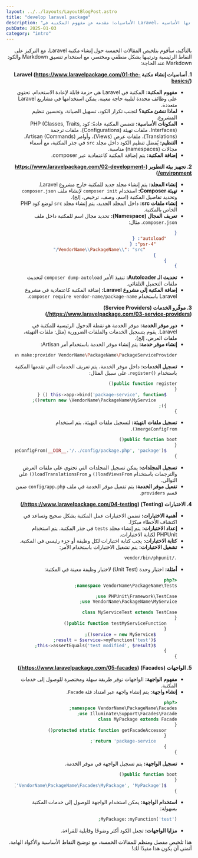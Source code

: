 ```yaml
---
layout: ../../layouts/LayoutBlogPost.astro
title: "develop laravel package"
description: "الأساسيات: مقدمة عن مفهوم المكتبة في Laravel، وأهميتها، ومكوناتها الأساسية"
pubDate: 2025-01-03
category: "intro"
---
```


<div dir="rtl">



بالتأكيد، سأقوم بتلخيص المقالات الخمسة حول إنشاء مكتبة Laravel، مع التركيز على النقاط الرئيسية وترتيبها بشكل منطقي ومختصر، مع استخدام تنسيق Markdown والكود Markdown عند الحاجة:

**1. أساسيات إنشاء مكتبة Laravel (https://www.laravelpackage.com/01-the-basics/)**

*   **مفهوم المكتبة:** المكتبة في Laravel هي حزمة قابلة لإعادة الاستخدام، تحتوي على وظائف محددة لتلبية حاجة معينة. يمكن استخدامها في مشاريع Laravel متعددة.
*   **لماذا ننشئ مكتبة؟** لتجنب تكرار الكود، تسهيل الصيانة، وتحسين تنظيم المشروع.
*   **المكونات الأساسية:** تتضمن المكتبة عادةً: كود PHP (Classes, Traits, Interfaces)، ملفات تهيئة (Configurations)، ملفات ترجمة (Translations)، ملفات عرض (Views)، وأوامر Artisan (Commands).
*   **التنظيم:** يُفضل تنظيم الكود داخل مجلد `src` في جذر المكتبة، مع أسماء مجالات (namespaces) مناسبة.
*   **إضافة المكتبة:** يتم إضافة المكتبة كاعتمادية عبر composer.

**2. تجهيز بيئة التطوير (https://www.laravelpackage.com/02-development-environment/)**

*   **إنشاء المجلد:** يتم إنشاء مجلد جديد للمكتبة خارج مشروع Laravel.
*   **تهيئة Composer:** استخدام `composer init` لإنشاء ملف `composer.json` وتحديد تفاصيل المكتبة (اسم، وصف، ترخيص، إلخ).
*   **إنشاء ملفات src:** داخل المجلد الجديد، يتم إنشاء مجلد `src` لوضع كود PHP الخاص بالمكتبة.
*   **تعريف المجال (Namespace):** تحديد مجال اسم للمكتبة داخل ملف `composer.json`. مثال:
    ```json
    {
        "autoload": {
            "psr-4": {
                "VendorName\\PackageName\\": "src/"
            }
        }
    }
    ```
*   **تحديث الـ Autoloader:** تنفيذ الأمر `composer dump-autoload` لتحديث ملفات التحميل التلقائي.
*   **إضافة المكتبة إلى مشروع Laravel:** إضافة المكتبة كاعتمادية في مشروع Laravel باستخدام `composer require vendor-name/package-name`.

**3. موفّرو الخدمات (Service Providers) (https://www.laravelpackage.com/03-service-providers/)**

*   **دور موفر الخدمة:** موفر الخدمة هو نقطة الدخول الرئيسية للمكتبة في Laravel. يقوم بتسجيل الخدمات والملفات الضرورية (مثل: ملفات التهيئة، ملفات العرض، إلخ).
*   **إنشاء موفر خدمة:** يتم إنشاء موفر الخدمة باستخدام أمر Artisan:
    ```bash
    php artisan make:provider VendorName\PackageName\PackageServiceProvider
    ```
*   **تسجيل الخدمات:** داخل موفر الخدمة، يتم تعريف الخدمات التي تقدمها المكتبة باستخدام  <span dir="ltr">`register()`</span>. على سبيل المثال:
    ```php
    public function register()
    {
        $this->app->bind('package-service', function () {
            return new \VendorName\PackageName\MyService();
        });
    }
    ```
*   **تسجيل ملفات التهيئة:** لتسجيل ملفات التهيئة، يتم استخدام `mergeConfigFrom()`.
    ```php
    public function boot()
    {
        $this->mergeConfigFrom(__DIR__.'/../config/package.php', 'package');
    }
    ```
*   **تسجيل المجلدات:** يمكن تسجيل المجلدات التي تحتوي على ملفات العرض والترجمات باستخدام `loadViewsFrom()` و `loadTranslationsFrom()` على التوالي.
*   **تفعيل موفر الخدمة:** يتم تفعيل موفر الخدمة في ملف `config/app.php` ضمن قسم `providers`.

**4. الاختبارات (Testing) (https://www.laravelpackage.com/04-testing/)**

*   **أهمية الاختبارات:** تضمن الاختبارات عمل المكتبة بشكل صحيح وتساعد في اكتشاف الأخطاء مبكرًا.
*   **إعداد الاختبارات:** يتم إنشاء مجلد `tests` في جذر المكتبة. يتم استخدام PHPUnit لكتابة الاختبارات.
*   **كتابة الاختبارات:** يجب كتابة اختبارات لكل وظيفة أو جزء رئيسي في المكتبة.
*   **تشغيل الاختبارات:** يتم تشغيل الاختبارات باستخدام الأمر:
    ```bash
    ./vendor/bin/phpunit
    ```
*   **أمثلة:** اختبار وحدة (Unit Test) لاختبار وظيفة معينة في المكتبة:
    ```php
    <?php
    namespace VendorName\PackageName\Tests;

    use PHPUnit\Framework\TestCase;
    use VendorName\PackageName\MyService;

    class MyServiceTest extends TestCase
    {
        public function testMyServiceFunction()
        {
            $service = new MyService();
            $result = $service->myFunction('test');
            $this->assertEquals('test modified', $result);
        }
    }
    ```

**5. الواجهات (Facades) (https://www.laravelpackage.com/05-facades/)**

*   **مفهوم الواجهة:** الواجهات توفر طريقة سهلة ومختصرة للوصول إلى خدمات المكتبة.
*   **إنشاء واجهة:** يتم إنشاء واجهة عبر امتداد فئة `Facade`.
    ```php
    <?php
    namespace VendorName\PackageName\Facades;
    use Illuminate\Support\Facades\Facade;
    class MyPackage extends Facade
    {
        protected static function getFacadeAccessor()
        {
            return 'package-service';
        }
    }
    ```
*   **تسجيل الواجهة:** يتم تسجيل الواجهة في موفر الخدمة.
    ```php
    public function boot()
    {
        $this->app->alias('VendorName\PackageName\Facades\MyPackage', 'MyPackage');
    }
    ```
*   **استخدام الواجهة:** يمكن استخدام الواجهة للوصول إلى خدمات المكتبة بسهولة:
    ```php
    MyPackage::myFunction('test');
    ```
*   **مزايا الواجهات:** تجعل الكود أكثر وضوحًا وقابلية للقراءة.

هذا تلخيص مفصل ومنظم للمقالات الخمسة، مع توضيح النقاط الأساسية والأكواد الهامة. أتمنى أن يكون هذا مفيدًا لك!
</div>
